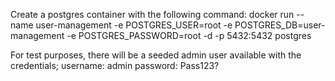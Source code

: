Create a postgres container with the following command:
docker run --name user-management -e POSTGRES_USER=root -e POSTGRES_DB=user-management -e POSTGRES_PASSWORD=root -d -p 5432:5432 postgres

For test purposes, there will be a seeded admin user available with the credentials;
username: admin
password: Pass123?
